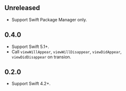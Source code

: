 ## Unreleased

- Support Swift Package Manager only.


## 0.4.0

- Support Swift 5.1+.
- Call `viewWillAppear`, `viewWillDisappear`, `viewDidAppear`, `viewDidDisappear` on transion. 


## 0.2.0

- Support Swift 4.2+.
